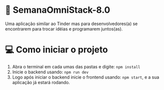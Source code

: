 # :rocket: SemanaOmniStack-8.0
Uma aplicação similar ao Tinder mas para desenvolvedores(a) se encontrarem para trocar idéias e programarem juntos(as).

# :computer: Como iniciar o projeto
 1. Abra o terminal em cada umas das pastas e digite:  `npm install`
 2. Inicie o backend usando: `npm run dev`
 3. Logo após iniciar o backend inicie o frontend usando: `npm start`, e a sua aplicação já estará rodando.
